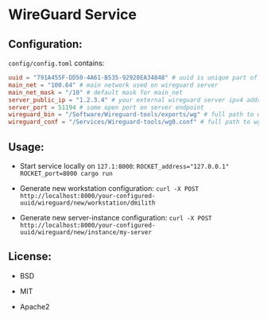 # WireGuard Service


## Configuration:


`config/config.toml` contains:

```toml
uuid = "791A455F-DD50-4A61-B535-92920EA34848" # uuid is unique part of a request path
main_net = "100.64" # main network used on wireguard server
main_net_mask = "/10" # default mask for main_net
server_public_ip = "1.2.3.4" # your external wireguard server ipv4 address
server_port = 51194 # some open port on server endpoint
wireguard_bin = "/Software/Wireguard-tools/exports/wg" # full path to wg utility
wireguard_conf = "/Services/Wireguard-tools/wg0.conf" # full path to wg0.conf
```


## Usage:

- Start service locally on `127.1:8000`:
  `ROCKET_address="127.0.0.1" ROCKET_port=8000 cargo run`

- Generate new workstation configuration:
  `curl -X POST http://localhost:8000/your-configured-uuid/wireguard/new/workstation/dmilith`

- Generate new server-instance configuration:
  `curl -X POST http://localhost:8000/your-configured-uuid/wireguard/new/instance/my-server`


## License:

- BSD

- MIT

- Apache2
